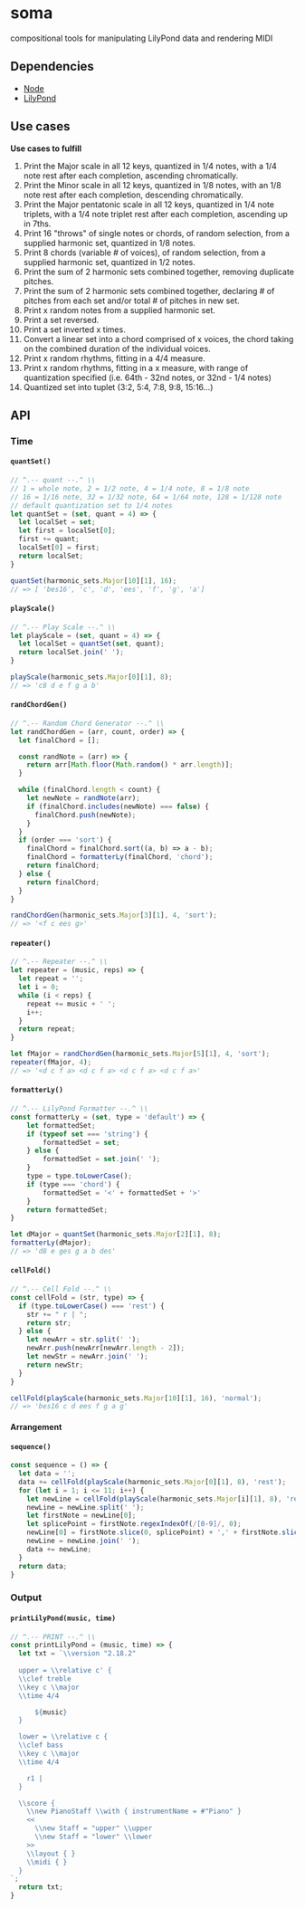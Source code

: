 # soma

compositional tools for manipulating LilyPond data and rendering MIDI

## Dependencies

- [Node](https://nodejs.org/en/)
- [LilyPond](http://lilypond.org/)

## Use cases

**Use cases to fulfill**
1. Print the Major scale in all 12 keys, quantized in 1/4 notes, with a 1/4 note rest after each completion, ascending chromatically. 
2. Print the Minor scale in all 12 keys, quantized in 1/8 notes, with an 1/8 note rest after each completion, descending chromatically.
3. Print the Major pentatonic scale in all 12 keys, quantized in 1/4 note triplets, with a 1/4 note triplet rest after each completion, ascending up in 7ths.
4. Print 16 "throws" of single notes or chords, of random selection, from a supplied harmonic set, quantized in 1/8 notes.
5. Print 8 chords (variable # of voices), of random selection, from a supplied harmonic set, quantized in 1/2 notes.
6. Print the sum of 2 harmonic sets combined together, removing duplicate pitches.
7. Print the sum of 2 harmonic sets combined together, declaring # of pitches from each set and/or total # of pitches in new set.
8. Print x random notes from a supplied harmonic set.
9. Print a set reversed.
10. Print a set inverted x times.
11. Convert a linear set into a chord comprised of x voices, the chord taking on the combined duration of the individual voices.
12. Print x random rhythms, fitting in a 4/4 measure.
13. Print x random rhythms, fitting in a x measure, with range of quantization specified (i.e. 64th - 32nd notes, or 32nd - 1/4 notes)
14. Quantized set into tuplet (3:2, 5:4, 7:8, 9:8, 15:16...)

## API

### Time

#### `quantSet()`

```javascript
// ^.-- quant --.^ \\
// 1 = whole note, 2 = 1/2 note, 4 = 1/4 note, 8 = 1/8 note
// 16 = 1/16 note, 32 = 1/32 note, 64 = 1/64 note, 128 = 1/128 note
// default quantization set to 1/4 notes
let quantSet = (set, quant = 4) => {
  let localSet = set;
  let first = localSet[0];
  first += quant;
  localSet[0] = first;
  return localSet;
}
```

```javascript
quantSet(harmonic_sets.Major[10][1], 16);
// => [ 'bes16', 'c', 'd', 'ees', 'f', 'g', 'a']
```

#### `playScale()`

```javascript
// ^.-- Play Scale --.^ \\
let playScale = (set, quant = 4) => {
  let localSet = quantSet(set, quant);
  return localSet.join(' ');
}
```

```javascript
playScale(harmonic_sets.Major[0][1], 8);
// => 'c8 d e f g a b'
```

#### `randChordGen()`

```javascript
// ^.-- Random Chord Generator --.^ \\
let randChordGen = (arr, count, order) => {
  let finalChord = [];

  const randNote = (arr) => {
    return arr[Math.floor(Math.random() * arr.length)];
  }

  while (finalChord.length < count) {
    let newNote = randNote(arr);
    if (finalChord.includes(newNote) === false) {
      finalChord.push(newNote);
    }
  }
  if (order === 'sort') {
    finalChord = finalChord.sort((a, b) => a - b);
    finalChord = formatterLy(finalChord, 'chord');
    return finalChord;
  } else {
    return finalChord;
  }
}
```

```javascript
randChordGen(harmonic_sets.Major[3][1], 4, 'sort');
// => '<f c ees g>'
```

#### `repeater()`

```javascript
// ^.-- Repeater --.^ \\
let repeater = (music, reps) => {
  let repeat = '';
  let i = 0;
  while (i < reps) {
    repeat += music + ' ';
    i++;
  }
  return repeat;
}
```

```javascript
let fMajor = randChordGen(harmonic_sets.Major[5][1], 4, 'sort');
repeater(fMajor, 4);
// => '<d c f a> <d c f a> <d c f a> <d c f a>'
```

#### `formatterLy()`

```javascript
// ^.-- LilyPond Formatter --.^ \\
const formatterLy = (set, type = 'default') => {
    let formattedSet;
    if (typeof set === 'string') {
        formattedSet = set;
    } else {
        formattedSet = set.join(' ');
    }
    type = type.toLowerCase();
    if (type === 'chord') {
        formattedSet = '<' + formattedSet + '>'
    }
    return formattedSet;
}
```

```javascript
let dMajor = quantSet(harmonic_sets.Major[2][1], 8);
formatterLy(dMajor);
// => 'd8 e ges g a b des'
```

#### `cellFold()`

```javascript
// ^.-- Cell Fold --.^ \\
const cellFold = (str, type) => {
  if (type.toLowerCase() === 'rest') {
    str += " r | ";
    return str;
  } else {
    let newArr = str.split(' ');
    newArr.push(newArr[newArr.length - 2]);
    let newStr = newArr.join(' ');
    return newStr;
  }
}
```

```javascript
cellFold(playScale(harmonic_sets.Major[10][1], 16), 'normal');
// => 'bes16 c d ees f g a g'
```

#### Arrangement

#### `sequence()`

```javascript
const sequence = () => {
  let data = '';
  data += cellFold(playScale(harmonic_sets.Major[0][1], 8), 'rest');
  for (let i = 1; i <= 11; i++) {
    let newLine = cellFold(playScale(harmonic_sets.Major[i][1], 8), 'rest');
    newLine = newLine.split(' ');
    let firstNote = newLine[0];
    let splicePoint = firstNote.regexIndexOf(/[0-9]/, 0);
    newLine[0] = firstNote.slice(0, splicePoint) + ',' + firstNote.slice(splicePoint);
    newLine = newLine.join(' ');
    data += newLine;
  }
  return data;
}
```

### Output

#### `printLilyPond(music, time)`

```javascript
// ^.-- PRINT --.^ \\
const printLilyPond = (music, time) => {
  let txt = `\\version "2.18.2"
  
  upper = \\relative c' {
  \\clef treble
  \\key c \\major
  \\time 4/4

      ${music} 
  }

  lower = \\relative c {
  \\clef bass
  \\key c \\major
  \\time 4/4

    r1 |  
  }

  \\score {
    \\new PianoStaff \\with { instrumentName = #"Piano" }
    <<
      \\new Staff = "upper" \\upper
      \\new Staff = "lower" \\lower
    >>
    \\layout { }
    \\midi { }
  }
`;
  return txt;
}
```
